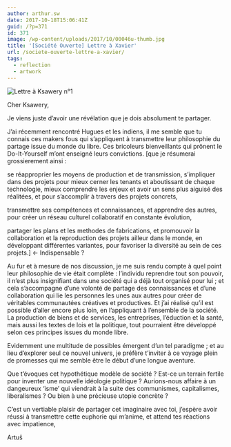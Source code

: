 ```yaml
---
author: arthur.sw
date: 2017-10-18T15:06:41Z
guid: /?p=371
id: 371
image: /wp-content/uploads/2017/10/00046u-thumb.jpg
title: '[Société Ouverte] Lettre à Xavier'
url: /societe-ouverte-lettre-a-xavier/
tags:
  - reflection
  - artwork
---
```


![Lettre à Ksawery n°1](/wp-content/uploads/2017/10/00046u.jpg)

Cher Ksawery,

Je viens juste d’avoir une révélation que je dois absolument te partager.

J’ai récemment rencontré Hugues et les indiens, il me semble que tu connais ces makers fous qui s’appliquent à transmettre leur philosophie du partage issue du monde du libre. Ces bricoleurs bienveillants qui prônent le Do-It-Yourself m’ont enseigné leurs convictions. [que je résumerai grossierement ainsi :

se réapproprier les moyens de production et de transmission, s’impliquer dans des projets pour mieux cerner les tenants et aboutissant de chaque technologie, mieux comprendre les enjeux et avoir un sens plus aiguisé des réalitées, et pour s’accomplir à travers des projets concrets,
  
transmettre ses compétences et connaissances, et apprendre des autres, pour créer un réseau culturel collaboratif en constante évolution,
  
partager les plans et les methodes de fabrications, et promouvoir la collaboration et la reproduction des projets ailleur dans le monde, en développant différentes variantes, pour favoriser la diversité au sein de ces projets.] <- Indispensable ?
  
Au fur et à mesure de nos discussion, je me suis rendu compte à quel point leur philosophie de vie était complète : l’individu reprendre tout son pouvoir, il n’est plus insignifiant dans une société qui a déjà tout organisé pour lui ; et cela s’accompagne d’une volonté de partage des connaissances et d’une collaboration qui lie les personnes les unes aux autres pour créer de véritables communautées créatives et productives. Et j’ai réalisé qu’il est possible d’aller encore plus loin, en l’appliquant à l’ensemble de la société. La production de biens et de services, les entreprises, l’éduction et la santé, mais aussi les textes de lois et la politique, tout pourraient être développé selon ces principes issues du monde libre.

Evidemment une multitude de possibles émergent d’un tel paradigme ; et au lieu d’explorer seul ce nouvel univers, je préfère t’inviter à ce voyage plein de promesses qui me semble être le début d’une longue aventure.

Que t’évoques cet hypothétique modèle de société ? Est-ce un terrain fertile pour inventer une nouvelle idéologie politique ? Aurions-nous affaire à un dangeureux ‘isme’ qui viendrait à la suite des communismes, capitalismes, liberalismes ? Ou bien à une précieuse utopie concrète ?

C’est un vertiable plaisir de partager cet imaginaire avec toi, j’espère avoir réussi à transmettre cette euphorie qui m’anime, et attend tes réactions avec impatience,
  
Artuš